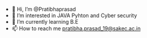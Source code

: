 - 👋 Hi, I’m @Pratibhaprasad
- 👀 I’m interested in JAVA Pyhton and Cyber security
- 🌱 I’m currently learning B.E
- 📫 How to reach me pratibha.prasad_19@sakec.ac.in

<!---
Pratibhaprasad/Pratibhaprasad is a ✨ special ✨ repository because its `README.md` (this file) appears on your GitHub profile.
You can click the Preview link to take a look at your changes.
--->
